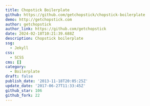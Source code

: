 ```yaml
---
title: Chopstick Boilerplate
github: https://github.com/getchopstick/chopstick-boilerplate
demo: http://getchopstick.com
author: getchopstick
author_link: https://github.com/getchopstick
date: 2024-02-18T10:21:39.688Z
description: Chopstick boilerplate
ssg:
  - Jekyll
css:
  - SCSS
cms: []
category:
  - Boilerplate
draft: false
publish_date: '2013-11-18T20:05:25Z'
update_date: '2017-06-27T11:33:45Z'
github_star: 106
github_fork: 22
---
```

